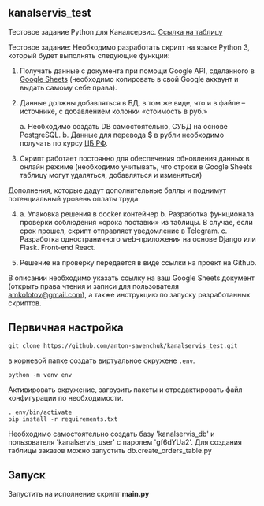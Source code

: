 ## kanalservis_test

Тестовое задание Python для Каналсервис.
[Ссылка на таблицу](https://docs.google.com/spreadsheets/d/1tyoeJi-wqabzAag0Wok2V4oX09lMKuqynuBdGNVR8xI/edit#gid=0)

Тестовое задание:
Необходимо разработать скрипт на языке Python 3, который будет выполнять следующие функции:
1. Получать данные с документа при помощи Google API, сделанного в [Google Sheets](https://docs.google.com/spreadsheets/d/1f-qZEX1k_3nj5cahOzntYAnvO4ignbyesVO7yuBdv_g/edit) (необходимо копировать в свой Google аккаунт и выдать самому себе права).

2. Данные должны добавляться в БД, в том же виде, что и в файле –источнике, с добавлением колонки «стоимость в руб.»

    a. Необходимо создать DB самостоятельно, СУБД на основе PostgreSQL.
    b. Данные для перевода $ в рубли необходимо получать по курсу [ЦБ РФ](https://www.cbr.ru/development/SXML/).

3. Скрипт работает постоянно для обеспечения обновления данных в онлайн режиме (необходимо учитывать, что строки в Google Sheets таблицу могут удаляться, добавляться и изменяться)

Дополнения, которые дадут дополнительные баллы и поднимут потенциальный уровень оплаты труда:

4. a. Упаковка решения в docker контейнер
    b. Разработка функционала проверки соблюдения «срока поставки» из таблицы. В случае, если срок прошел, скрипт отправляет уведомление в Telegram.
    c. Разработка одностраничного web-приложения на основе Django или Flask. Front-end React.

5. Решение на проверку передается в виде ссылки на проект на Github.

В описании необходимо указать ссылку на ваш Google Sheets документ (открыть права чтения и записи для пользователя amkolotov@gmail.com), а также инструкцию по запуску разработанных скриптов.

## Первичная настройка

    git clone https://github.com/anton-savenchuk/kanalservis_test.git

в корневой папке создать виртуальное окружене `.env`.

    python -m venv env

Активировать окружение, загрузить пакеты и отредактировать файл конфигурации по необходимости.

    . env/bin/activate
    pip install -r requirements.txt

Необходимо самостоятельно создать базу 'kanalservis_db' и пользователя 'kanalservis_user' с паролем 'gf6dYUa2'.
Для создания таблицы заказов можно запустить db.create_orders_table.py

## Запуск
Запустить на исполнение скрипт **main.py**
